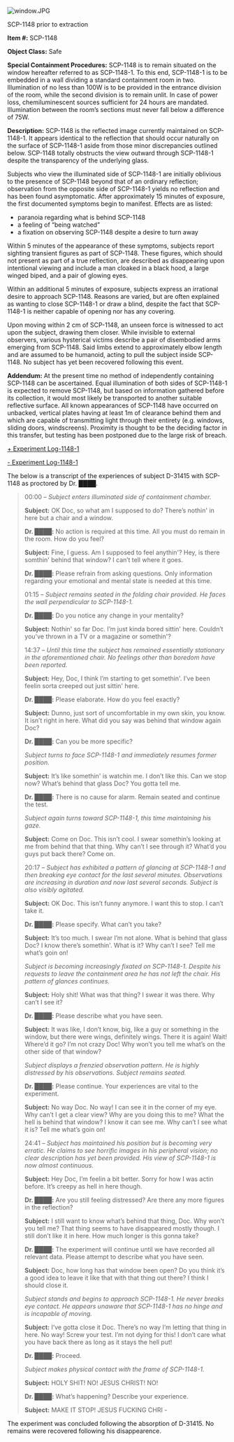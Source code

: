 ![window.JPG](http://scp-wiki.wdfiles.com/local--files/scp-1148/window.JPG)

SCP-1148 prior to extraction

**Item #:** SCP-1148

**Object Class:** Safe

**Special Containment Procedures:** SCP-1148 is to remain situated on the window hereafter referred to as SCP-1148-1. To this end, SCP-1148-1 is to be embedded in a wall dividing a standard containment room in two. Illumination of no less than 100W is to be provided in the entrance division of the room, while the second division is to remain unlit. In case of power loss, chemiluminescent sources sufficient for 24 hours are mandated. Illumination between the room’s sections must never fall below a difference of 75W.

**Description:** SCP-1148 is the reflected image currently maintained on SCP-1148-1. It appears identical to the reflection that should occur naturally on the surface of SCP-1148-1 aside from those minor discrepancies outlined below. SCP-1148 totally obstructs the view outward through SCP-1148-1 despite the transparency of the underlying glass.

Subjects who view the illuminated side of SCP-1148-1 are initially oblivious to the presence of SCP-1148 beyond that of an ordinary reflection; observation from the opposite side of SCP-1148-1 yields no reflection and has been found asymptomatic. After approximately 15 minutes of exposure, the first documented symptoms begin to manifest. Effects are as listed:

*   paranoia regarding what is behind SCP-1148
*   a feeling of “being watched”
*   a fixation on observing SCP-1148 despite a desire to turn away

Within 5 minutes of the appearance of these symptoms, subjects report sighting transient figures as part of SCP-1148. These figures, which should not present as part of a true reflection, are described as disappearing upon intentional viewing and include a man cloaked in a black hood, a large winged biped, and a pair of glowing eyes.

Within an additional 5 minutes of exposure, subjects express an irrational desire to approach SCP-1148. Reasons are varied, but are often explained as wanting to close SCP-1148-1 or draw a blind, despite the fact that SCP-1148-1 is neither capable of opening nor has any covering.

Upon moving within 2 cm of SCP-1148, an unseen force is witnessed to act upon the subject, drawing them closer. While invisible to external observers, various hysterical victims describe a pair of disembodied arms emerging from SCP-1148. Said limbs extend to approximately elbow length and are assumed to be humanoid, acting to pull the subject inside SCP-1148. No subject has yet been recovered following this event.

**Addendum:** At the present time no method of independently containing SCP-1148 can be ascertained. Equal illumination of both sides of SCP-1148-1 is expected to remove SCP-1148, but based on information gathered before its collection, it would most likely be transported to another suitable reflective surface. All known appearances of SCP-1148 have occurred on unbacked, vertical plates having at least 1m of clearance behind them and which are capable of transmitting light through their entirety (e.g. windows, sliding doors, windscreens). Proximity is thought to be the deciding factor in this transfer, but testing has been postponed due to the large risk of breach.

[+ Experiment Log-1148-1](javascript:;)

[\- Experiment Log-1148-1](javascript:;)

The below is a transcript of the experiences of subject D-31415 with SCP-1148 as proctored by Dr. ████.

> 00:00 – _Subject enters illuminated side of containment chamber._
> 
> **Subject:** OK Doc, so what am I supposed to do? There’s nothin' in here but a chair and a window.
> 
> **Dr. ████:** No action is required at this time. All you must do remain in the room. How do you feel?
> 
> **Subject:** Fine, I guess. Am I supposed to feel anythin'? Hey, is there somthin' behind that window? I can’t tell where it goes.
> 
> **Dr. ████:** Please refrain from asking questions. Only information regarding your emotional and mental state is needed at this time.  
>   
>   
> 01:15 – _Subject remains seated in the folding chair provided. He faces the wall perpendicular to SCP-1148-1._
> 
> **Dr. ████:** Do you notice any change in your mentality?
> 
> **Subject:** Nothin' so far Doc. I’m just kinda bored sittin' here. Couldn’t you've thrown in a TV or a magazine or somethin'?  
>   
>   
> 14:37 – _Until this time the subject has remained essentially stationary in the aforementioned chair. No feelings other than boredom have been reported._
> 
> **Subject:** Hey, Doc, I think I’m starting to get somethin'. I’ve been feelin sorta creeped out just sittin' here.
> 
> **Dr. ████:** Please elaborate. How do you feel exactly?
> 
> **Subject:** Dunno, just sort of uncomfortable in my own skin, you know. It isn’t right in here. What did you say was behind that window again Doc?
> 
> **Dr. ████:** Can you be more specific?
> 
> _Subject turns to face SCP-1148-1 and immediately resumes former position._
> 
> **Subject:** It’s like somethin' is watchin me. I don’t like this. Can we stop now? What’s behind that glass Doc? You gotta tell me.
> 
> **Dr. ████:** There is no cause for alarm. Remain seated and continue the test.
> 
> _Subject again turns toward SCP-1148-1, this time maintaining his gaze._
> 
> **Subject:** Come on Doc. This isn’t cool. I swear somethin’s looking at me from behind that that thing. Why can’t I see through it? What’d you guys put back there? Come on.  
>   
>   
> 20:17 – _Subject has exhibited a pattern of glancing at SCP-1148-1 and then breaking eye contact for the last several minutes. Observations are increasing in duration and now last several seconds. Subject is also visibly agitated._
> 
> **Subject:** OK Doc. This isn’t funny anymore. I want this to stop. I can’t take it.
> 
> **Dr. ████:** Please specify. What can’t you take?
> 
> **Subject:** It’s too much. I swear I’m not alone. What is behind that glass Doc? I know there’s somethin'. What is it? Why can’t I see? Tell me what’s goin on!
> 
> _Subject is becoming increasingly fixated on SCP-1148-1. Despite his requests to leave the containment area he has not left the chair. His pattern of glances continues._
> 
> **Subject:** Holy shit! What was that thing? I swear it was there. Why can’t I see it?
> 
> **Dr. ████:** Please describe what you have seen.
> 
> **Subject:** It was like, I don’t know, big, like a guy or something in the window, but there were wings, definitely wings. There it is again! Wait! Where’d it go? I’m not crazy Doc! Why won’t you tell me what’s on the other side of that window?
> 
> _Subject displays a frenzied observation pattern. He is highly distressed by his observations. Subject remains seated._
> 
> **Dr. ████:** Please continue. Your experiences are vital to the experiment.
> 
> **Subject:** No way Doc. No way! I can see it in the corner of my eye. Why can’t I get a clear view? Why are you doing this to me? What the hell is behind that window? I know it can see me. Why can’t I see what it is? Tell me what’s goin on!  
>   
>   
> 24:41 – _Subject has maintained his position but is becoming very erratic. He claims to see horrific images in his peripheral vision; no clear description has yet been provided. His view of SCP-1148-1 is now almost continuous._
> 
> **Subject:** Hey Doc, I’m feelin a bit better. Sorry for how I was actin before. It’s creepy as hell in here though.
> 
> **Dr. ████:** Are you still feeling distressed? Are there any more figures in the reflection?
> 
> **Subject:** I still want to know what’s behind that thing, Doc. Why won’t you tell me? That thing seems to have disappeared mostly though. I still don’t like it in here. How much longer is this gonna take?
> 
> **Dr. ████:** The experiment will continue until we have recorded all relevant data. Please attempt to describe what you have seen.
> 
> **Subject:** Doc, how long has that window been open? Do you think it’s a good idea to leave it like that with that thing out there? I think I should close it.
> 
> _Subject stands and begins to approach SCP-1148-1. He never breaks eye contact. He appears unaware that SCP-1148-1 has no hinge and is incapable of moving._
> 
> **Subject:** I’ve gotta close it Doc. There’s no way I’m letting that thing in here. No way! Screw your test. I’m not dying for this! I don’t care what you have back there as long as it stays the hell put!
> 
> **Dr. ████:** Proceed.
> 
> _Subject makes physical contact with the frame of SCP-1148-1._
> 
> **Subject:** HOLY SHIT! NO! JESUS CHRIST! NO!
> 
> **Dr. ████:** What’s happening? Describe your experience.
> 
> **Subject:** MAKE IT STOP! JESUS FUCKING CHRI -

The experiment was concluded following the absorption of D-31415. No remains were recovered following his disappearence.